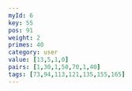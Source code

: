 ```yaml
---
myId: 6
key: 55
pos: 91
weight: 2
primes: 40
category: user
value: [13,5,1,0]
pairs: [1,30,1,50,70,1,40]
tags: [73,94,113,121,135,155,165]
---
```

